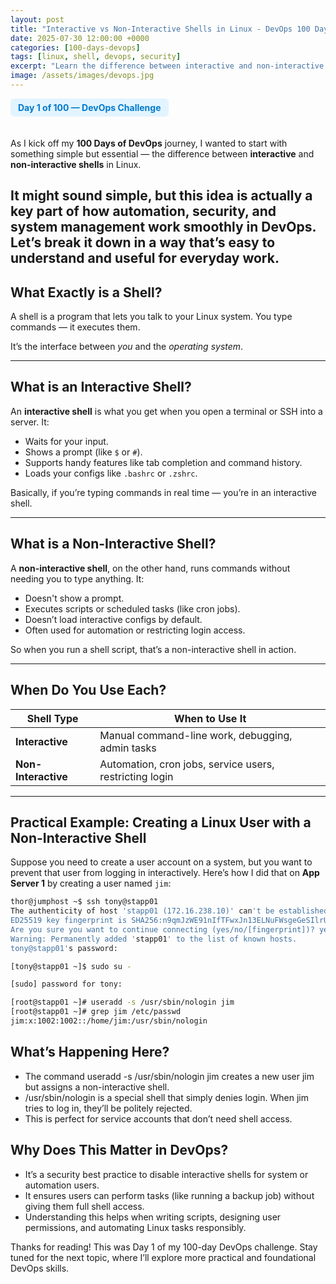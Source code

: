 ```yaml
---
layout: post
title: "Interactive vs Non-Interactive Shells in Linux - DevOps 100 Days Challenge"
date: 2025-07-30 12:00:00 +0000
categories: [100-days-devops]
tags: [linux, shell, devops, security]
excerpt: "Learn the difference between interactive and non-interactive shells in Linux, with a practical example for creating users with non-interactive shells."
image: /assets/images/devops.jpg
---
```


<div style="background-color:#e2f4ff; color:#007acc; display:inline-block; padding:6px 12px; border-radius:6px; font-weight:bold; font-size:14px; margin-bottom:20px;">
Day 1 of 100 — DevOps Challenge
</div>

As I kick off my **100 Days of DevOps** journey, I wanted to start with something simple but essential — the difference between **interactive** and **non-interactive shells** in Linux.

It might sound simple, but this idea is actually a key part of how automation, security, and system management work smoothly in DevOps. Let’s break it down in a way that’s easy to understand and useful for everyday work. 
---

## What Exactly is a Shell?

A shell is a program that lets you talk to your Linux system. You type commands — it executes them.

It’s the interface between *you* and the *operating system*.

---

## What is an Interactive Shell?

An **interactive shell** is what you get when you open a terminal or SSH into a server. It:

- Waits for your input.
- Shows a prompt (like `$` or `#`).
- Supports handy features like tab completion and command history.
- Loads your configs like `.bashrc` or `.zshrc`.

Basically, if you’re typing commands in real time — you’re in an interactive shell.

---

## What is a Non-Interactive Shell?

A **non-interactive shell**, on the other hand, runs commands without needing you to type anything. It:

- Doesn't show a prompt.
- Executes scripts or scheduled tasks (like cron jobs).
- Doesn’t load interactive configs by default.
- Often used for automation or restricting login access.

So when you run a shell script, that’s a non-interactive shell in action.

---

## When Do You Use Each?

| Shell Type           | When to Use It                               |
|----------------------|----------------------------------------------|
| **Interactive**      | Manual command-line work, debugging, admin tasks |
| **Non-Interactive**  | Automation, cron jobs, service users, restricting login |

---

## Practical Example: Creating a Linux User with a Non-Interactive Shell

Suppose you need to create a user account on a system, but you want to prevent that user from logging in interactively. Here’s how I did that on **App Server 1** by creating a user named `jim`:

```bash
thor@jumphost ~$ ssh tony@stapp01
The authenticity of host 'stapp01 (172.16.238.10)' can't be established.
ED25519 key fingerprint is SHA256:n9qmJzWE91nIfTFwxJn13ELNuFWsgeGeSIlrU1fkU7I.
Are you sure you want to continue connecting (yes/no/[fingerprint])? yes
Warning: Permanently added 'stapp01' to the list of known hosts.
tony@stapp01's password:

[tony@stapp01 ~]$ sudo su -

[sudo] password for tony:

[root@stapp01 ~]# useradd -s /usr/sbin/nologin jim
[root@stapp01 ~]# grep jim /etc/passwd
jim:x:1002:1002::/home/jim:/usr/sbin/nologin
```

## What’s Happening Here?

- The command useradd -s /usr/sbin/nologin jim creates a new user jim but assigns a non-interactive shell.
- /usr/sbin/nologin is a special shell that simply denies login. When jim tries to log in, they’ll be politely rejected.
- This is perfect for service accounts that don’t need shell access.

## Why Does This Matter in DevOps?

- It’s a security best practice to disable interactive shells for system or automation users.
- It ensures users can perform tasks (like running a backup job) without giving them full shell access.
- Understanding this helps when writing scripts, designing user permissions, and automating Linux tasks responsibly.

Thanks for reading! This was Day 1 of my 100-day DevOps challenge.
Stay tuned for the next topic, where I’ll explore more practical and foundational DevOps skills.

